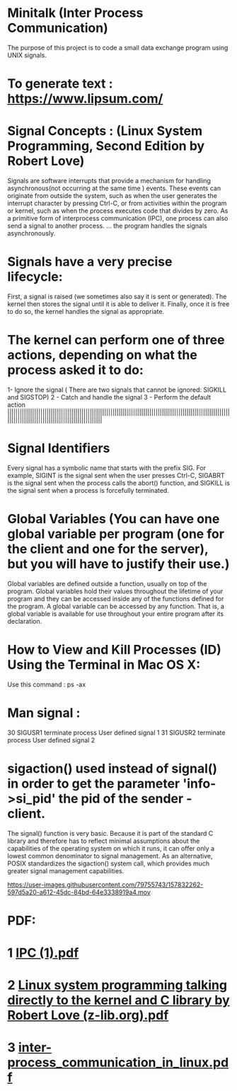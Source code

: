 # Minitalk (Inter Process Communication)
The purpose of this project is to code a small data exchange program using UNIX signals.

# To generate text : https://www.lipsum.com/

# Signal Concepts :  (Linux System Programming, Second Edition by Robert Love)

Signals are software interrupts that provide a mechanism for handling asynchronous(not occurring at the same time ) events. 
These events can originate from outside the system, such as when the user generates the interrupt character by pressing Ctrl-C, 
or from activities within the program or kernel, such as when the process executes code that divides by zero. As a primitive form of interprocess communication (IPC), one process can also send a signal to another process.
	… the program handles the signals asynchronously. 
  
# Signals have a very precise lifecycle:
First, a signal is raised (we sometimes also say it is sent or generated). The kernel then stores the signal until it is able to deliver it.
Finally, once it is free to do so, the kernel handles the signal as appropriate.

# The kernel can perform one of three actions, depending on what the process asked it to do: 
1- Ignore the signal ( There are two signals that cannot be ignored: SIGKILL and SIGSTOP)
2 - Catch and handle the signal
3 - Perform the default action
||||||||||||||||||||||||||||||||||||||||||||||||||||||||||||||||||||||||||||||||||||||||||||||||||||||||||||||||||||||||||||||||||||||||||||||||||||||||||

# Signal Identifiers 
Every signal has a symbolic name that starts with the prefix SIG. For example, SIGINT is the signal sent when the user presses Ctrl-C,
SIGABRT is the signal sent when the process calls the abort() function, and SIGKILL is the signal sent when a process is forcefully terminated.

# Global Variables (You can have one global variable per program (one for the client and one for the server), but you will have to justify their use.)
Global variables are defined outside a function, usually on top of the program. Global variables hold their values throughout the lifetime of your program and they can be accessed inside any of the functions defined for the program.
A global variable can be accessed by any function. That is, a global variable is available for use throughout your entire program after its declaration. 

# How to View and Kill Processes (ID) Using the Terminal in Mac OS X:
Use this command : ps -ax
 
# Man  signal :
30    SIGUSR1      terminate process    User defined signal 1
31    SIGUSR2      terminate process    User defined signal 2

# sigaction() used instead of signal() in order to get the parameter 'info->si_pid' the pid of the sender - client.
The signal() function is very basic. Because it is part of the standard C library and therefore has to reflect minimal assumptions about the capabilities of the operating system on which it runs, it can offer only a lowest common denominator to signal management. As an alternative, POSIX standardizes the sigaction() system call, which provides much greater signal management capabilities. 


https://user-images.githubusercontent.com/79755743/157832262-597d5a20-a612-45dc-84bd-64e3338919a4.mov


# PDF:

# 1 [IPC (1).pdf](https://github.com/anastabiti/Minitalk-/files/8230464/IPC.1.pdf)
# 2 [Linux system programming talking directly to the kernel and C library by Robert Love (z-lib.org).pdf](https://github.com/anastabiti/Minitalk-/files/8230465/Linux.system.programming.talking.directly.to.the.kernel.and.C.library.by.Robert.Love.z-lib.org.pdf)
# 3 [inter-process_communication_in_linux.pdf](https://github.com/anastabiti/Minitalk-/files/8230468/inter-process_communication_in_linux.pdf)




